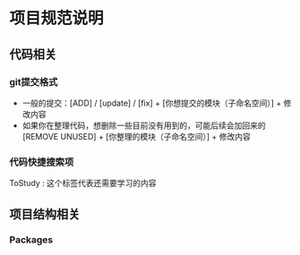 # 项目规范说明

## 代码相关

### git提交格式
- 一般的提交：[ADD] / [update] / [fix] + [你想提交的模块（子命名空间）] + 修改内容
- 如果你在整理代码，想删除一些目前没有用到的，可能后续会加回来的 [REMOVE UNUSED] + [你整理的模块（子命名空间）] + 修改内容

### 代码快捷搜索项
ToStudy :  这个标签代表还需要学习的内容

## 项目结构相关

### Packages
